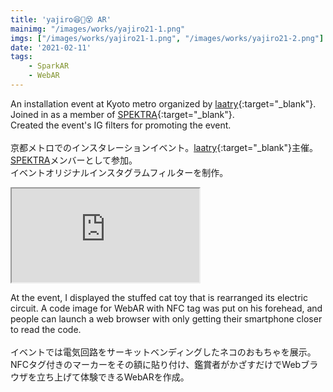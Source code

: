 ```yaml
---
title: 'yajiro😆😬😵 AR'
mainimg: "/images/works/yajiro21-1.png"
imgs: ["/images/works/yajiro21-1.png", "/images/works/yajiro21-2.png"]
date: '2021-02-11'
tags: 
    - SparkAR
    - WebAR
---
```


An installation event at Kyoto metro organized by [laatry](https://www.instagram.com/_laatry_/){:target="_blank"}.   
Joined in as  a member of [SPEKTRA](http://spktr.jp/){:target="_blank"}.  
Created the event's IG filters for promoting the event.  
<br>
京都メトロでのインスタレーションイベント。[laatry](https://www.instagram.com/_laatry_/){:target="_blank"}主催。  
[SPEKTRA](http://spktr.jp/)メンバーとして参加。  
イベントオリジナルインスタグラムフィルターを制作。

<iframe src="https://www.youtube.com/embed/ry7oxe9PPdg?autoplay=0" type="text/html" allowfullscreen=""></iframe><br>

At the event, I displayed the stuffed cat toy that is rearranged its electric circuit.
A code image for WebAR with NFC tag was put on his forehead, and people can launch a web browser with only getting their smartphone closer to read the code.  
<br>
イベントでは電気回路をサーキットベンディングしたネコのおもちゃを展示。  
NFCタグ付きのマーカーをその額に貼り付け、鑑賞者がかざすだけでWebブラウザを立ち上げて体験できるWebARを作成。